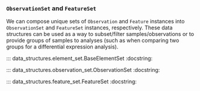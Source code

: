 ### `ObservationSet` and `FeatureSet`

We can compose unique sets of `Observation` and `Feature` instances into `ObservationSet` and `FeatureSet` instances, respectively. These data structures can be used as a way to subset/filter samples/observations or to provide groups of samples to analyses (such as when comparing two groups for a differential expression analysis). 

::: data_structures.element_set.BaseElementSet
    :docstring:

::: data_structures.observation_set.ObservationSet
    :docstring:

::: data_structures.feature_set.FeatureSet
    :docstring: